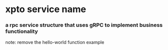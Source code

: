 # xpto service name

### a rpc service structure that uses gRPC to implement business functionality

note: remove the hello-world function example
